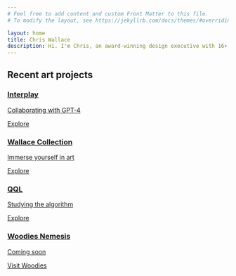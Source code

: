 ```yaml
---
# Feel free to add content and custom Front Matter to this file.
# To modify the layout, see https://jekyllrb.com/docs/themes/#overriding-theme-defaults

layout: home
title: Chris Wallace
description: Hi. I'm Chris, an award-winning design executive with 16+ years of leadership and innovation for household brands and revered cultural institutions.
---
```


<h2 class="fade-in-element mb-6">Recent art projects</h2>

<div class="grid gap-4 grid-cols-1 sm:grid-cols-2">
  <a class="bg-image-card fade-in-element bg-center bg-cover aspect-[4/3] relative rounded-md text-white" style="background-image: url('https://ik.imagekit.io/UltraDAO/wallace/interplay-card.png?tr=w-100,q-20,bl-6');" href="/art/interplay">
    <div class="absolute left-0 top-0 right-0 p-4 p-6 lg:p-8 bottom-[50%]">
      <div>
        <h3 class="text-lg lg:text-xl mt-0 pt-0 mb-1 lg:mb-2 text-white">Interplay</h3>
        <p class="mb-2 lg:mb-4 text-sm lg:text-base text-[#FAC832]">Collaborating with GPT-4</p>
        <div class="caret text-xs lg:text-base caret-yellow">Explore</div>
      </div>
    </div>
  </a>
  <a class="bg-image-card fade-in-element bg-center bg-cover aspect-[4/3] relative rounded-md" style="background-image: url('https://ik.imagekit.io/UltraDAO/wallace/wallace-collection-card-bg.png?tr=w-100,q-20,bl-6');" href="/art/collection">
    <div class="absolute flex flex-col justify-center left-0 top-0 right-0 p-4 p-6 lg:p-8 bottom-[50%] text-center">
      <div>
        <h3 class="text-lg lg:text-xl mt-0 pt-0 mb-1 lg:mb-2 text-gray-800">Wallace Collection</h3>
        <p class="mb-2 lg:mb-4 text-sm lg:text-base text-[#AF6060]">Immerse yourself in art</p>
        <div class="caret text-xs lg:text-base text-gray-800 caret-rose">Explore</div>
      </div>
    </div>
  </a>
  <a class="bg-image-card fade-in-element bg-center bg-cover aspect-[4/3] relative rounded-md text-white" style="background-image: url('https://ik.imagekit.io/UltraDAO/wallace/qql-card.png?tr=w-100,q-20,bl-6');" href="/art/qql-studying-the-algorithm/">
    <div class="absolute flex flex-col justify-end bottom-0 top-0 right-0 p-4 p-6 lg:p-8 left-[50%] text-right">
      <div>
        <h3 class="text-lg lg:text-xl mt-0 pt-0 mb-1 lg:mb-2 text-white">QQL</h3>
        <p class="mb-2 lg:mb-4 text-sm lg:text-base text-[#E6C06B]">Studying the algorithm</p>
        <div class="caret text-xs lg:text-base caret-gold">Explore</div>
      </div>
    </div>
  </a>
  <a class="bg-image-card fade-in-element bg-center bg-cover aspect-[4/3] relative rounded-md text-white" style="background-image: url('https://ik.imagekit.io/UltraDAO/wallace/nemesis-card.png?tr=w-100,q-20,bl-6');" href="https://woodiesofficial.com" target="blank">
    <div class="absolute flex flex-col justify-end bottom-0 left-0 right-0 p-4 p-6 lg:p-8 top-[50%] text-center">
      <div>
        <h3 class="text-lg lg:text-xl mt-0 pt-0 mb-1 lg:mb-2 text-white">Woodies Nemesis</h3>
        <p class="mb-2 lg:mb-4 text-sm lg:text-base text-[#FAC832]">Coming soon</p>
        <div class="caret text-xs lg:text-base caret-yellow">Visit Woodies</div>
      </div>
    </div>
  </a>
</div>
